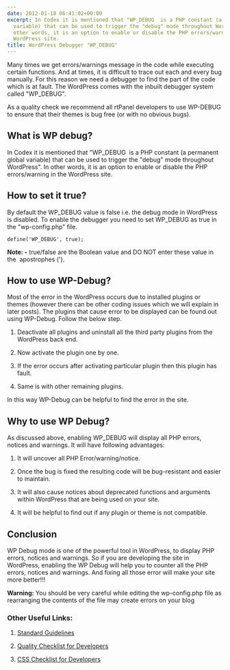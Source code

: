 ```yaml
---
date: 2012-01-18 06:41:02+00:00
excerpt: In Codex it is mentioned that "WP_DEBUG  is a PHP constant (a permanent global
  variable) that can be used to trigger the "debug" mode throughout WordPress". In
  other words, it is an option to enable or disable the PHP errors/warning in the
  WordPress site.
title: WordPress Debugger "WP_DEBUG"
---
```


Many times we get errors/warnings message in the code while executing certain functions. And at times, it is difficult to trace out each and every bug manually. For this reason we need a debugger to find the part of the code which is at fault. The WordPress comes with the inbuilt debugger system called "WP_DEBUG".

As a quality check we recommend all rtPanel developers to use WP-DEBUG to ensure that their themes is bug free (or with no obvious bugs).


## What is WP debug?


In Codex it is mentioned that "WP_DEBUG  is a PHP constant (a permanent global variable) that can be used to trigger the "debug" mode throughout WordPress". In other words, it is an option to enable or disable the PHP errors/warning in the WordPress site.


## How to set it true?


By default the WP_DEBUG value is false i.e. the debug mode in WordPress is disabled. To enable the debugger you need to set WP_DEBUG as true in the "wp-config.php" file.

    
    define('WP_DEBUG', true);


**Note: -** true/false are the Boolean value and DO NOT enter these value in the  apostrophes (').


## How to use WP-Debug?


Most of the error in the WordPress occurs due to installed plugins or themes (however there can be other coding issues which we will explain in later posts). The plugins that cause error to be displayed can be found out using WP-Debug. Follow the below step.



	
  1. Deactivate all plugins and uninstall all the third party plugins from the WordPress back end.

	
  2. Now activate the plugin one by one.

	
  3. If the error occurs after activating particular plugin then this plugin has fault.

	
  4. Same is with other remaining plugins.


In this way WP-Debug can be helpful to find the error in the site.


## Why to use WP Debug?


As discussed above, enabling WP_DEBUG will display all PHP errors, notices and warnings. It will have following advantages:



	
  1. It will uncover all PHP Error/warning/notice.

	
  2. Once the bug is fixed the resulting code will be bug-resistant and easier to maintain.

	
  3. It will also cause notices about deprecated functions and arguments within WordPress that are being used on your site.

	
  4. It will be helpful to find out if any plugin or theme is not compatible.




## Conclusion


WP Debug mode is one of the powerful tool in WordPress, to display PHP errors, notices and warnings. So if you are developing the site in WordPress, enabling the WP Debug will help you to counter all the PHP errors, notices and warnings. And fixing all those error will make your site more better!!!

**Warning:** You should be very careful while editing the wp-config.php file as rearranging the contents of the file may create errors on your blog


### Other Useful Links:





	
  1. [Standard Guidelines](https://rtcamp.com/blog/rtpanel-developer-program-standards-guidelines/)

	
  2. [Quality Checklist for Developers](https://rtcamp.com/blog/checklist-developers/)

	
  3. [CSS Checklist for Developers](https://rtcamp.com/blog/css-checklist-developers/)



